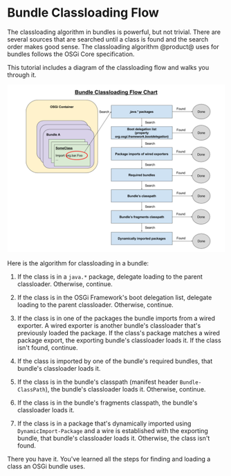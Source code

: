 # Bundle Classloading Flow

The classloading algorithm in bundles is powerful, but not trivial. There are
several sources that are searched until a class is found and the search order
makes good sense. The classloading algorithm @product@ uses for bundles follows
the OSGi Core specification.

This tutorial includes a diagram of the classloading flow and walks you through
it. 

![Figure 1.0: This flow chart illustrates classloading in a bundle.](../../images/bundle-classloading-flow-chart.png)

Here is the algorithm for classloading in a bundle: 

1.  If the class is in a `java.*` package, delegate loading to the parent
    classloader. Otherwise, continue.

2.  If the class is in the OSGi Framework's boot delegation list, delegate
    loading to the parent classloader. Otherwise, continue.

3.  If the class is in one of the packages the bundle imports from a wired
    exporter. A wired exporter is another bundle's classloader that's previously
    loaded the package. If the class's package matches a wired package export,
    the exporting bundle's classloader loads it. If the class isn't found,
    continue.

4.  If the class is imported by one of the bundle's required bundles, that
    bundle's classloader loads it.

5.  If the class is in the bundle's classpath (manifest header
    `Bundle-ClassPath`), the bundle's classloader loads it. Otherwise, continue.

6.  If the class is in the bundle's fragments classpath, the bundle's
    classloader loads it.

7.  If the class is in a package that's dynamically imported using
    `DynamicImport-Package` and a wire is established with the exporting bundle,
    that bundle's classloader loads it. Otherwise, the class isn't found.

There you have it. You've learned all the steps for finding and loading a class
an OSGi bundle uses. 
